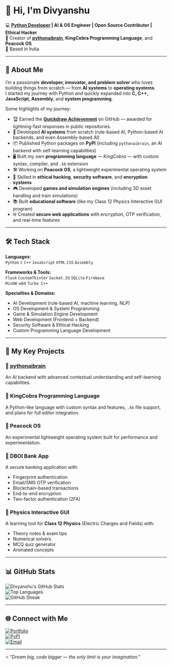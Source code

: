 # 👋 Hi, I'm Divyanshu

💻 **[Python Developer](https://discuss.python.org/u/divyanshusinha136/summary) | AI & OS Engineer | Open Source Contributor | Ethical Hacker**  
🚀 Creator of **[pythonaibrain](https://pypi.org/project/pythonaibrain/)**, **KingCobra Programming Language**, and **Peacock OS**  
📍 Based in India  

---

## 🚀 About Me
I’m a passionate **developer, innovator, and problem solver** who loves building things from scratch — from **AI systems** to **operating systems**.  
I started my journey with Python and quickly expanded into **C, C++, JavaScript, Assembly**, and **system programming**.  

Some highlights of my journey:
- 🏆 Earned the **[Quickdraw Achievement](https://github.com/users/DivyanshuSinha136/achievements/quickdraw)** on GitHub — awarded for lightning-fast responses in public repositories.
- 🧠 Developed **AI systems** from scratch (rule-based AI, Python-based AI backends, and even Assembly-based AI)
- 📦 Published Python packages on **PyPI** (including `pythonaibrain`, an AI backend with self-learning capabilities)
- 🖥 Built my own **programming language** — *KingCobra* — with custom syntax, compiler, and `.kb` extension
- 🛠 Working on **Peacock OS**, a lightweight experimental operating system
- 🔐 Skilled in **ethical hacking**, **security software**, and **encryption systems**
- 🎮 Developed **games and simulation engines** (including 3D asset handling and train simulations)
- 📚 Built **educational software** (like my Class 12 Physics Interactive GUI program)
- 🌐 Created **secure web applications** with encryption, OTP verification, and real-time features

---

## 🛠 Tech Stack

**Languages:**  
`Python` `C` `C++` `JavaScript` `HTML` `CSS` `Assembly`

**Frameworks & Tools:**  
`Flask` `CustomTkinter` `Socket.IO` `SQLite` `Firebase`  
`MinGW-w64` `Turbo C++`

**Specialties & Domains:**  
- AI Development (rule-based AI, machine learning, NLP)
- OS Development & System Programming
- Game & Simulation Engine Development
- Web Development (Frontend + Backend)
- Security Software & Ethical Hacking
- Custom Programming Language Development

---

## 📌 My Key Projects

### 🔹 [pythonaibrain](https://pypi.org/project/pythonaibrain/)
An AI backend with advanced contextual understanding and self-learning capabilities.

### 🔹 KingCobra Programming Language
A Python-like language with custom syntax and features, `.kb` file support, and plans for full editor integration.

### 🔹 Peacock OS
An experimental lightweight operating system built for performance and experimentation.

### 🔹 DBOI Bank App
A secure banking application with:
- Fingerprint authentication  
- Email/SMS OTP verification  
- Blockchain-based transactions  
- End-to-end encryption  
- Two-factor authentication (2FA)

### 🔹 Physics Interactive GUI
A learning tool for **Class 12 Physics** (Electric Charges and Fields) with:
- Theory notes & exam tips  
- Numerical solvers  
- MCQ quiz generator  
- Animated concepts  

---

## 📊 GitHub Stats

![Divyanshu's GitHub Stats](https://github-readme-stats.vercel.app/api?username=DivyanshuSinha136&show_icons=true&theme=radical)  
![Top Languages](https://github-readme-stats.vercel.app/api/top-langs/?username=DivyanshuSinha136&layout=compact&theme=radical)  
![GitHub Streak](https://streak-stats.demolab.com?user=DivyanshuSinha136&theme=radical)

---

## 🌐 Connect with Me

[![Portfolio](https://img.shields.io/badge/🌐%20Portfolio-Visit-blue)](https://discuss.python.org/u/divyanshusinha136/summary)  
[![PyPI](https://img.shields.io/badge/PyPI-Profile-3776AB)](https://pypi.org/user/DivyanshuSinha/)  
[![Email](https://img.shields.io/badge/Email-divyanshu@example.com-red)](mailto:divyanshu@example.com)  

---

⭐ *"Dream big, code bigger — the only limit is your imagination."*
